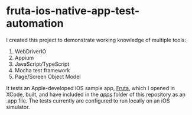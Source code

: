 # fruta-ios-native-app-test-automation

I created this project to demonstrate working knowledge of multiple tools:
1. WebDriverIO
2. Appium
3. JavaScript/TypeScript
4. Mocha test framework
5. Page/Screen Object Model

It tests an Apple-developed iOS sample app, [Fruta](https://developer.apple.com/documentation/swiftui/fruta_building_a_feature-rich_app_with_swiftui), which I opened in XCode, built, and have included in the [*apps*](https://github.com/cafshari/fruta-ios-native-app-test-automation/tree/85028236e20f32b9b6d0e80f44e01f1aae0abb97/apps/Fruta_iOS.app) folder of this repository as an .app file. The tests currently are configured to run locally on an iOS simulator.
